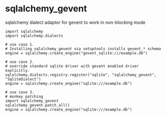 sqlalchemy_gevent
=================

sqlalchemy dialect adaptor for gevent to work in non-blocking mode

```
import sqlalchemy
import sqlalchemy.dialects

# use case 1.
# Installing sqlalchemy_gevent via setuptools installs gevent_* schema
engine = sqlalchemy.create_engine("gevent_sqlite:///example.db")

# use case 2.
# override standard sqlite driver with gevent enabled driver explicitly.
sqlalchemy.dialects.registry.register("sqlite", "sqlalchemy_gevent", "SqliteDialect")
engine = sqlalchemy.create_engine("sqlite:///example.db")

# use case 3.
# monkey patching
import sqlalchemy_gevent
sqlalchemy_gevent.patch_all()
engine = sqlalchemy.create_engine("sqlite:///example.db")
```

